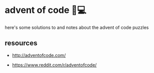 # advent of code 🎅💻

here's some solutions to and notes about the advent of code puzzles

## resources

- http://adventofcode.com/

- https://www.reddit.com/r/adventofcode/
